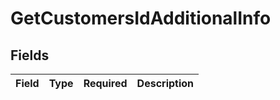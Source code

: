 # GetCustomersIdAdditionalInfo


## Fields

| Field       | Type        | Required    | Description |
| ----------- | ----------- | ----------- | ----------- |